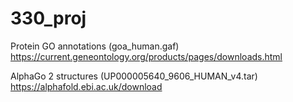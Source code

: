 # 330_proj

Protein GO annotations (goa_human.gaf)
https://current.geneontology.org/products/pages/downloads.html

AlphaGo 2 structures (UP000005640_9606_HUMAN_v4.tar)
https://alphafold.ebi.ac.uk/download
